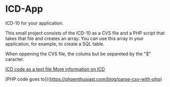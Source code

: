 # ICD-App
ICD-10 for your application.

This small project consists of the ICD-10 as a CVS file and a PHP script that takes that file and creates an array. You can use this array in your application, for example, to create a SQL table.

When oppening the CVS file, the colums but be separeted by the "$" caracter.

[ICD code as a text file ](https://www.cms.gov/Medicare/Coding/ICD10/2020-ICD-10-CM)
[More information on ICD](https://www.who.int/classifications/icd/en/)

[PHP code goes to])(https://phpenthusiast.com/blog/parse-csv-with-php)
